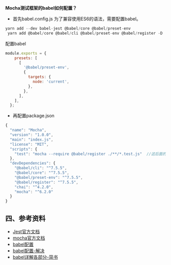**Mocha测试框架的babel如何配置？**

- 首先babel.config.js
  为了兼容使用ES6的语法，需要配置babel。

```js
yarn add --dev babel-jest @babel/core @babel/preset-env
 yarn add @babel/core @babel/cli @babel/preset-env @babel/register -D
```

配置babel

```js
module.exports = {
    presets: [
      [
        '@babel/preset-env',
        {
          targets: {
            node: 'current',
          },
        },
      ],
    ],
  };
```

- 再配置package.json

```js
{
  "name": "Mocha",
  "version": "1.0.0",
  "main": "index.js",
  "license": "MIT",
  "scripts": {
    "test": "mocha --require @babel/register ./**/*.test.js"  //这后面的要根据实际存放的测试用例位置来写，否则会找不到
  },
  "devDependencies": {
    "@babel/cli": "^7.5.5",
    "@babel/core": "^7.5.5",
    "@babel/preset-env": "^7.5.5",
    "@babel/register": "^7.5.5",
    "chai": "^4.2.0",
    "mocha": "^6.2.0"
  }
}
```

## 四、参考资料

- [Jest官方文档](https://jestjs.io)
- [mocha官方文档](https://mochajs.org)
- [babel配置](https://www.jianshu.com/p/4a6c358849bc)
- [babel配置-解决](http://www.51testing.com/html/18/n-4458418.html)
- [babel详解各部分-简书](https://www.jianshu.com/p/cbd48919a0cc)